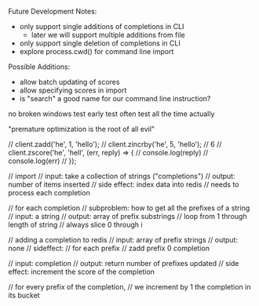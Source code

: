 Future Development Notes:
- only support single additions of completions in CLI
  - later we will support multiple additions from file
- only support single deletion of completions in CLI
- explore process.cwd() for command line import

Possible Additions:
- allow batch updating of scores
- allow specifying scores in import
- is "search" a good name for our command line instruction?

no broken windows
test early
 test often
  test all the time actually

"premature optimization is the root of all evil"

// client.zadd('he', 1, 'hello');
// client.zincrby('he', 5, 'hello'); // 6
// client.zscore('he', 'hell', (err, reply) => {
//   console.log(reply)
//   console.log(err)
// });

// import
// input: take a collection of strings ("completions")
// output: number of items inserted
// side effect: index data into redis
// needs to process each completion

// for each completion
// subproblem: how to get all the prefixes of a string
// input: a string
// output: array of prefix substrings
// loop from 1 through length of string
// always slice 0 through i

// adding a completion to redis
// input: array of prefix strings
// output: none
// sideffect:
//   for each prefix
//   zadd prefix 0 completion

// input: completion
// output: return number of prefixes updated
// side effect: increment the score of the completion

// for every prefix of the completion,
//   we increment by 1 the completion in its bucket
